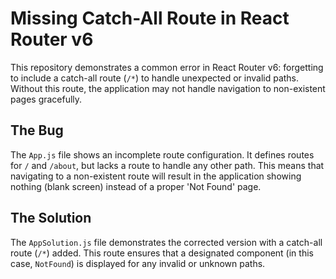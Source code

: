 # Missing Catch-All Route in React Router v6

This repository demonstrates a common error in React Router v6: forgetting to include a catch-all route (`/*`) to handle unexpected or invalid paths.  Without this route, the application may not handle navigation to non-existent pages gracefully.

## The Bug
The `App.js` file shows an incomplete route configuration.  It defines routes for `/` and `/about`, but lacks a route to handle any other path.  This means that navigating to a non-existent route will result in the application showing nothing (blank screen) instead of a proper 'Not Found' page.

## The Solution
The `AppSolution.js` file demonstrates the corrected version with a catch-all route (`/*`) added.  This route ensures that a designated component (in this case, `NotFound`) is displayed for any invalid or unknown paths.